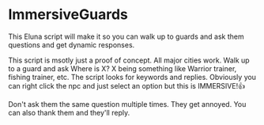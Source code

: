 # ImmersiveGuards
This Eluna script will make it so you can walk up to guards and ask them questions and get dynamic responses.


This script is msotly just a proof of concept. All major cities work. Walk up to a guard and ask Where is X? X being something like Warrior trainer, fishing trainer, etc. The script looks for keywords and replies. Obviously you can right click the npc and just select an option but this is IMMERSIVE!👍

Don't ask them the same question multiple times. They get annoyed. You can also thank them and they'll reply.

